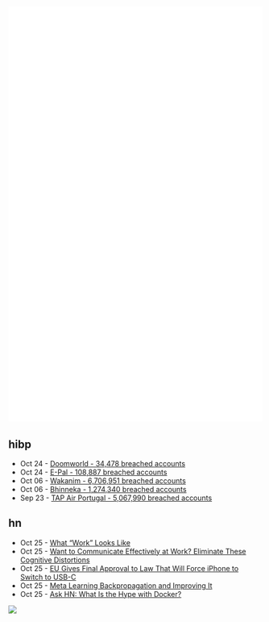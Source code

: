 ![Metrics](https://raw.githubusercontent.com/phixion/phixion/master/metrics.svg)

## hibp

<!--
for https://github.com/phixion/phixion/blob/main/.github/workflows/feeds.yml
-->
<!--START_SECTION:haveibeenpwnd-->
- Oct 24 - [Doomworld - 34,478 breached accounts](https://haveibeenpwned.com/PwnedWebsites#Doomworld)
- Oct 24 - [E-Pal - 108,887 breached accounts](https://haveibeenpwned.com/PwnedWebsites#EPal)
- Oct 06 - [Wakanim - 6,706,951 breached accounts](https://haveibeenpwned.com/PwnedWebsites#Wakanim)
- Oct 06 - [Bhinneka - 1,274,340 breached accounts](https://haveibeenpwned.com/PwnedWebsites#Bhinneka)
- Sep 23 - [TAP Air Portugal - 5,067,990 breached accounts](https://haveibeenpwned.com/PwnedWebsites#TAPAirPortugal)
<!--END_SECTION:haveibeenpwnd-->

## hn

<!--
for https://github.com/phixion/phixion/blob/main/.github/workflows/feeds.yml
-->
<!--START_SECTION:hn-->
- Oct 25 - [What “Work” Looks Like](https://blog.jim-nielsen.com/2022/what-work-looks-like/)
- Oct 25 - [Want to Communicate Effectively at Work? Eliminate These Cognitive Distortions](https://www.techtello.com/avoid-these-cognitive-distortions-to-communicate-effectively/)
- Oct 25 - [EU Gives Final Approval to Law That Will Force iPhone to Switch to USB-C](https://www.macrumors.com/2022/10/24/eu-gives-final-approval-to-usb-c-law/)
- Oct 25 - [Meta Learning Backpropagation and Improving It](https://arxiv.org/abs/2012.14905)
- Oct 25 - [Ask HN: What Is the Hype with Docker?](https://news.ycombinator.com/item?id=33325474)
<!--END_SECTION:hn-->

<!--
for https://yhype.me
-->
![](https://hit.yhype.me/github/profile?user_id=13013670)
